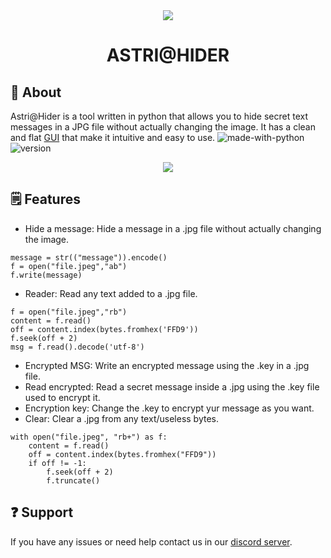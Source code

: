 <div align="center">
    
<img src="https://github.com/astros3x/astri-hider/assets/87500882/2262a6b3-c7a7-4b5d-ba5f-ddd780c65906">

# ASTRI@HIDER

</div>

</div>

## 📍 About
Astri@Hider is a tool written in python that allows you to hide secret text messages in a JPG file without actually changing the image. It has a clean and flat [GUI](https://github.com/TomSchimansky/CustomTkinter) that make it intuitive and easy to use. ![made-with-python](https://img.shields.io/badge/Made%20with-Python-1f425f.svg) ![version](https://img.shields.io/badge/python-3.9-green)
<div align="center">

<img src="https://github.com/astros3x/astri-hider/assets/87500882/66993e6f-9640-4ede-b05f-2b36492f5f20">

</div>



## 🗒️ Features
* Hide a message: Hide a message in a .jpg file without actually changing the image.
```
message = str(("message")).encode()
f = open("file.jpeg","ab")
f.write(message)
```
* Reader: Read any text added to a .jpg file.
```
f = open("file.jpeg","rb")
content = f.read()
off = content.index(bytes.fromhex('FFD9'))
f.seek(off + 2)
msg = f.read().decode('utf-8')
```
* Encrypted MSG: Write an encrypted message using the .key in a .jpg file.
* Read encrypted: Read a secret message inside a .jpg using the .key file used to encrypt it.
* Encryption key: Change the .key to encrypt yur message as you want.
* Clear: Clear a .jpg from any text/useless bytes.
```
with open("file.jpeg", "rb+") as f:
    content = f.read()
    off = content.index(bytes.fromhex("FFD9"))
    if off != -1:
        f.seek(off + 2)
        f.truncate()
```

## :question: Support
If you have any issues or need help contact us in our [discord server](https://discord.gg/XnRjFmgPYz).
